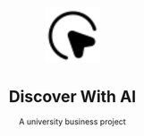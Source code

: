 <p align="center">
  <img src="https://raw.githubusercontent.com/DiscoverWithAI/.github/3b4609d0bfeb4b1826a020e87cab530357514858/logo.svg" width="20%">
</p>

<div align="center">
  <h1>Discover With AI</h1>
  <p>A university business project</p>
</div>

